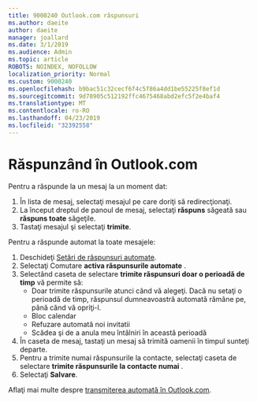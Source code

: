 ```yaml
---
title: 9000240 Outlook.com răspunsuri
ms.author: daeite
author: daeite
manager: joallard
ms.date: 3/1/2019
ms.audience: Admin
ms.topic: article
ROBOTS: NOINDEX, NOFOLLOW
localization_priority: Normal
ms.custom: 9000240
ms.openlocfilehash: b9bac51c32cecf6f4c5f86a4dd1be55225f8ef1d
ms.sourcegitcommit: 9d78905c512192ffc4675468abd2efc5f2e4baf4
ms.translationtype: MT
ms.contentlocale: ro-RO
ms.lasthandoff: 04/23/2019
ms.locfileid: "32392558"
---
```

# <a name="replying-in-outlookcom"></a>Răspunzând în Outlook.com

Pentru a răspunde la un mesaj la un moment dat:

1. În lista de mesaj, selectaţi mesajul pe care doriţi să redirecţionaţi.
2. La început dreptul de panoul de mesaj, selectaţi **răspuns** săgeată sau **răspuns toate** săgeţile.
3. Tastaţi mesajul şi selectaţi **trimite**.

Pentru a răspunde automat la toate mesajele:

1. Deschideţi [Setări de răspunsuri automate](https://outlook.live.com/mail/options/mail/automaticReplies/automaticRepliesOption).
2. Selectaţi Comutare **activa răspunsurile automate** .
3. Selectând caseta de selectare **trimite răspunsuri doar o perioadă de timp** vă permite să:
    - Doar trimite răspunsurile atunci când vă alegeţi. Dacă nu setaţi o perioadă de timp, răspunsul dumneavoastră automată rămâne pe, până când vă opriţi-l.
    - Bloc calendar
    - Refuzare automată noi invitatii
    - Scădea şi de a anula meu întâlniri în această perioadă
4. În caseta de mesaj, tastaţi un mesaj să trimită oamenii în timpul sunteţi departe.
5. Pentru a trimite numai răspunsurile la contacte, selectaţi caseta de selectare **trimite răspunsurile la contacte numai** .
6. Selectaţi **Salvare**.

Aflaţi mai multe despre [transmiterea automată în Outlook.com](https://support.office.com/article/14614626-9855-48dc-a986-dec81d07b1a0).